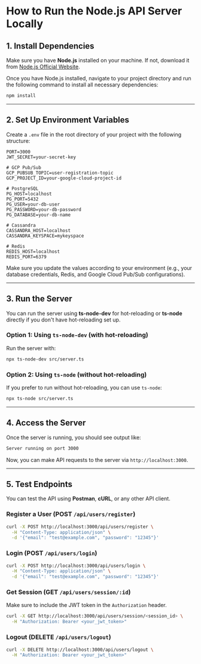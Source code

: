 
# How to Run the Node.js API Server Locally

## 1. Install Dependencies

Make sure you have **Node.js** installed on your machine. If not, download it from [Node.js Official Website](https://nodejs.org/).

Once you have Node.js installed, navigate to your project directory and run the following command to install all necessary dependencies:

```bash
npm install
```

---

## 2. Set Up Environment Variables

Create a `.env` file in the root directory of your project with the following structure:

```plaintext
PORT=3000
JWT_SECRET=your-secret-key

# GCP Pub/Sub
GCP_PUBSUB_TOPIC=user-registration-topic
GCP_PROJECT_ID=your-google-cloud-project-id

# PostgreSQL
PG_HOST=localhost
PG_PORT=5432
PG_USER=your-db-user
PG_PASSWORD=your-db-password
PG_DATABASE=your-db-name

# Cassandra
CASSANDRA_HOST=localhost
CASSANDRA_KEYSPACE=mykeyspace

# Redis
REDIS_HOST=localhost
REDIS_PORT=6379
```

Make sure you update the values according to your environment (e.g., your database credentials, Redis, and Google Cloud Pub/Sub configurations).

---


## 3. Run the Server

You can run the server using **ts-node-dev** for hot-reloading or **ts-node** directly if you don't have hot-reloading set up.

### Option 1: Using `ts-node-dev` (with hot-reloading)

Run the server with:

```bash
npx ts-node-dev src/server.ts
```

### Option 2: Using `ts-node` (without hot-reloading)

If you prefer to run without hot-reloading, you can use `ts-node`:

```bash
npx ts-node src/server.ts
```

---

## 4. Access the Server

Once the server is running, you should see output like:

```bash
Server running on port 3000
```

Now, you can make API requests to the server via `http://localhost:3000`.

---

## 5. Test Endpoints

You can test the API using **Postman**, **cURL**, or any other API client.

### Register a User (POST `/api/users/register`)

```bash
curl -X POST http://localhost:3000/api/users/register \
  -H "Content-Type: application/json" \
  -d '{"email": "test@example.com", "password": "12345"}'
```

### Login (POST `/api/users/login`)

```bash
curl -X POST http://localhost:3000/api/users/login \
  -H "Content-Type: application/json" \
  -d '{"email": "test@example.com", "password": "12345"}'
```

### Get Session (GET `/api/users/session/:id`)

Make sure to include the JWT token in the `Authorization` header.

```bash
curl -X GET http://localhost:3000/api/users/session/<session_id> \
  -H "Authorization: Bearer <your_jwt_token>"
```

### Logout (DELETE `/api/users/logout`)

```bash
curl -X DELETE http://localhost:3000/api/users/logout \
  -H "Authorization: Bearer <your_jwt_token>"
```
